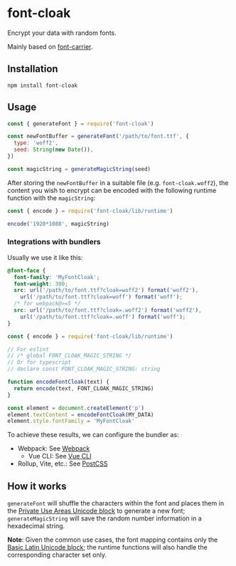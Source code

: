 # font-cloak

Encrypt your data with random fonts.

Mainly based on [font-carrier](https://github.com/purplebamboo/font-carrier).

## Installation

```shell
npm install font-cloak
```

## Usage

```javascript
const { generateFont } = require('font-cloak')

const newFontBuffer = generateFont('/path/to/font.ttf', {
  type: 'woff2',
  seed: String(new Date()),
})

const magicString = generateMagicString(seed)
```

After storing the `newFontBuffer` in a suitable file (e.g. `font-cloak.woff2`), the content you wish to encrypt can be encoded with the following runtime function with the `magicString`:

```javascript
const { encode } = require('font-cloak/lib/runtime')

encode('1920*1080', magicString)
```

### Integrations with bundlers

Usually we use it like this:

```css
@font-face {
  font-family: 'MyFontCloak';
  font-weight: 300;
  src: url('/path/to/font.ttf?cloak=woff2') format('woff2'),
    url('/path/to/font.ttf?cloak=woff') format('woff');
  /* for webpack@>=5 */
  src: url('/path/to/font.ttf?cloak=.woff2') format('woff2'),
    url('/path/to/font.ttf?cloak=.woff') format('woff');
}
```

```javascript
const { encode } = require('font-cloak/lib/runtime')

// For eslint
// /* global FONT_CLOAK_MAGIC_STRING */
// Or for typescript
// declare const FONT_CLOAK_MAGIC_STRING: string

function encodeFontCloak(text) {
  return encode(text, FONT_CLOAK_MAGIC_STRING)
}

const element = document.createElement('p')
element.textContent = encodeFontCloak(MY_DATA)
element.style.fontFamily = 'MyFontCloak'
```

To achieve these results, we can configure the bundler as:

- Webpack: See [Webpack](./lib/webpack)
  - Vue CLI: See [Vue CLI](./lib/vue-cli)
- Rollup, Vite, etc.: See [PostCSS](./lib/postcss)

## How it works

`generateFont` will shuffle the characters within the font and places them in the [Private Use Areas Unicode block](https://en.wikipedia.org/wiki/Private_Use_Areas) to generate a new font; `generateMagicString` will save the random number information in a hexadecimal string.

**Note**: Given the common use cases, the font mapping contains only the [Basic Latin Unicode block](https://en.wikipedia.org/wiki/Basic_Latin_(Unicode_block)); the runtime functions will also handle the corresponding character set only.
